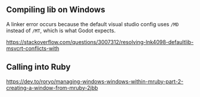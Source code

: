 ## Compiling lib on Windows
A linker error occurs because the default visual studio config uses `/MD` instead of `/MT`, which
is what Godot expects.

https://stackoverflow.com/questions/3007312/resolving-lnk4098-defaultlib-msvcrt-conflicts-with

## Calling into Ruby
https://dev.to/roryo/managing-windows-windows-within-mruby-part-2-creating-a-window-from-mruby-2jbb
